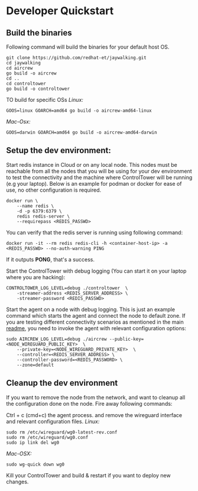 
# Developer Quickstart

## Build the binaries
Following command will build the binaries for your default host OS.

```shell
git clone https://github.com/redhat-et/jaywalking.git
cd jaywalking
cd aircrew
go build -o aircrew
cd ..
cd controltower
go build -o controltower
```

TO build for specific OSs
*Linux:*
```shell
GOOS=linux GOARCH=amd64 go build -o aircrew-amd64-linux 
```
*Mac-Osx:*
```shell
GOOS=darwin GOARCH=amd64 go build -o aircrew-amd64-darwin
```

## Setup the dev environment:
Start redis instance in Cloud or on any local node. This nodes must be reachable from all the nodes that you will be using for your dev environment to test the connectivity and the machine where ControlTower will be running (e.g your laptop). Below is an example for podman or docker for ease of use, no other configuration is required.

```shell
docker run \
    --name redis \
    -d -p 6379:6379 \
    redis redis-server \
    --requirepass <REDIS_PASSWD>
```

You can verify that the redis server is running using following command:
```shell
docker run -it --rm redis redis-cli -h <container-host-ip> -a <REDIS_PASSWD> --no-auth-warning PING
```
If it outputs **PONG**, that's a success.

Start the ControlTower with debug logging (You can start it on your laptop where you are hacking):

```shell
CONTROLTOWER_LOG_LEVEL=debug ./controltower  \
    -streamer-address <REDIS_SERVER_ADDRESS> \
    -streamer-password <REDIS_PASSWD>
```

Start the agent on a node with debug logging. This is just an example command which starts the agent and connect the node to default zone. If you are testing different connectivity scenarios as mentioned in the main [readme](../README.md), you need to invoke the agent with relevant configuration options:
```shell
sudo AIRCREW_LOG_LEVEL=debug ./aircrew --public-key=<NODE_WIREGUARD_PUBLIC_KEY>  \
    --private-key=<NODE_WIREGUARD_PRIVATE_KEY>  \
    --controller=<REDIS_SERVER_ADDRESS> \
    --controller-password=<REDIS_PASSWORD> \
    --zone=default 
```

##  Cleanup the dev environment
If you want to remove the node from the network, and want to cleanup all the configuration done on the node. Fire away following commands:

Ctrl + c (cmd+c) the agent process. and remove the wireguard interface and relevant configuration files.
*Linux:*
```shell
sudo rm /etc/wireguard/wg0-latest-rev.conf
sudo rm /etc/wireguard/wg0.conf
sudo ip link del wg0
```
*Mac-OSX:*
```shell
sudo wg-quick down wg0
```

Kill your ControlTower and build & restart if you want to deploy new changes.